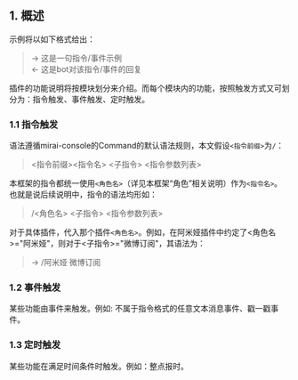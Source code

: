 ## 1. 概述

示例将以如下格式给出：
>  -> 这是一句指令/事件示例  
>  <- 这是bot对该指令/事件的回复

插件的功能说明将按模块划分来介绍。而每个模块内的功能，按照触发方式又可划分为：指令触发、事件触发、定时触发。

### 1.1 指令触发

语法遵循mirai-console的Command的默认语法规则，本文假设`<指令前缀>`为`/`：

> <指令前缀><指令名> <子指令> <指令参数列表>

本框架的指令都统一使用`<角色名>`（详见本框架“角色”相关说明）作为`<指令名>`。也就是说后续说明中，指令的语法均形如：

> /<角色名> <子指令> <指令参数列表>

对于具体插件，代入那个插件`<角色名>`。例如，在阿米娅插件中约定了<角色名>="阿米娅"，则对于<子指令>="微博订阅"，其语法为：
>  -> /阿米娅 微博订阅 <arg1>

### 1.2 事件触发

某些功能由事件来触发。例如: 不属于指令格式的任意文本消息事件、戳一戳事件。

### 1.3 定时触发

某些功能在满足时间条件时触发。例如：整点报时。









